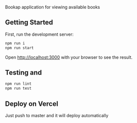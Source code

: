 Bookap application for viewing available books

## Getting Started

First, run the development server:

```bash
npm run i
npm run start
```

Open [http://localhost:3000](http://localhost:3000) with your browser to see the result.

## Testing and 

```bash
npm run lint
npm run test
```

## Deploy on Vercel

Just push to master and it will deploy automatically
